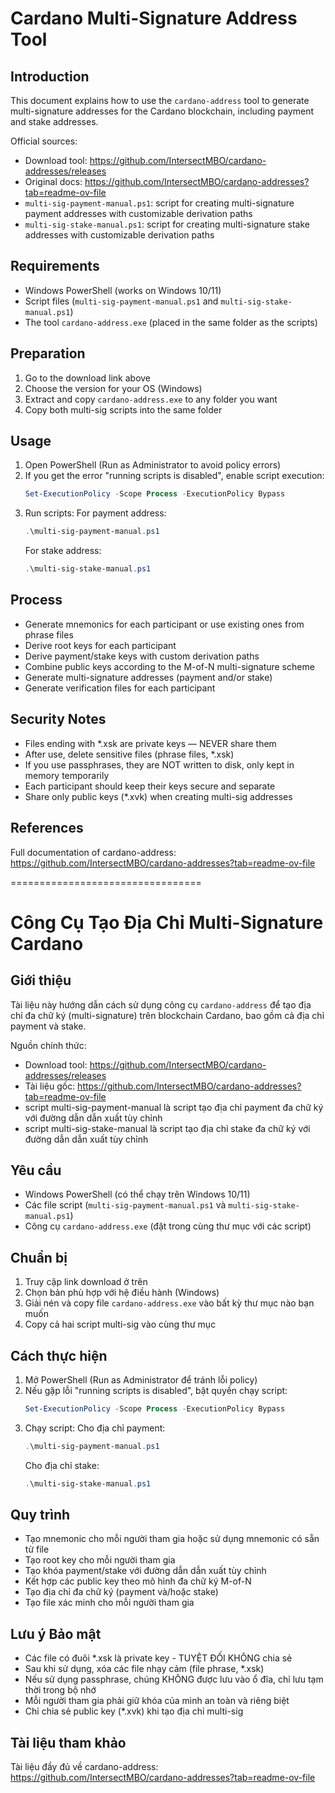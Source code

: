 Cardano Multi-Signature Address Tool
================================

Introduction
------------
This document explains how to use the `cardano-address` tool to generate multi-signature addresses for the Cardano blockchain, including payment and stake addresses.

Official sources:
- Download tool: https://github.com/IntersectMBO/cardano-addresses/releases  
- Original docs: https://github.com/IntersectMBO/cardano-addresses?tab=readme-ov-file  
- `multi-sig-payment-manual.ps1`: script for creating multi-signature payment addresses with customizable derivation paths
- `multi-sig-stake-manual.ps1`: script for creating multi-signature stake addresses with customizable derivation paths

Requirements
------------
- Windows PowerShell (works on Windows 10/11)
- Script files (`multi-sig-payment-manual.ps1` and `multi-sig-stake-manual.ps1`)
- The tool `cardano-address.exe` (placed in the same folder as the scripts)

Preparation
------------
1. Go to the download link above
2. Choose the version for your OS (Windows)
3. Extract and copy `cardano-address.exe` to any folder you want
4. Copy both multi-sig scripts into the same folder

Usage
-----
1. Open PowerShell (Run as Administrator to avoid policy errors)
2. If you get the error "running scripts is disabled", enable script execution:
   ```powershell
   Set-ExecutionPolicy -Scope Process -ExecutionPolicy Bypass
   ```
3. Run scripts:
   For payment address:
   ```powershell
   .\multi-sig-payment-manual.ps1
   ```
   For stake address:
   ```powershell
   .\multi-sig-stake-manual.ps1
   ```

Process
-------
- Generate mnemonics for each participant or use existing ones from phrase files
- Derive root keys for each participant
- Derive payment/stake keys with custom derivation paths
- Combine public keys according to the M-of-N multi-signature scheme
- Generate multi-signature addresses (payment and/or stake)
- Generate verification files for each participant

Security Notes
-------------
- Files ending with *.xsk are private keys — NEVER share them
- After use, delete sensitive files (phrase files, *.xsk)
- If you use passphrases, they are NOT written to disk, only kept in memory temporarily
- Each participant should keep their keys secure and separate
- Share only public keys (*.xvk) when creating multi-sig addresses

References
----------
Full documentation of cardano-address:
https://github.com/IntersectMBO/cardano-addresses?tab=readme-ov-file

=================================

Công Cụ Tạo Địa Chỉ Multi-Signature Cardano
=========================================

Giới thiệu
----------
Tài liệu này hướng dẫn cách sử dụng công cụ `cardano-address` để tạo địa chỉ đa chữ ký (multi-signature) trên blockchain Cardano, bao gồm cả địa chỉ payment và stake.

Nguồn chính thức:
- Download tool: https://github.com/IntersectMBO/cardano-addresses/releases
- Tài liệu gốc: https://github.com/IntersectMBO/cardano-addresses?tab=readme-ov-file
- script multi-sig-payment-manual là script tạo địa chỉ payment đa chữ ký với đường dẫn dẫn xuất tùy chỉnh
- script multi-sig-stake-manual là script tạo địa chỉ stake đa chữ ký với đường dẫn dẫn xuất tùy chỉnh

Yêu cầu
-------
- Windows PowerShell (có thể chạy trên Windows 10/11)
- Các file script (`multi-sig-payment-manual.ps1` và `multi-sig-stake-manual.ps1`)
- Công cụ `cardano-address.exe` (đặt trong cùng thư mục với các script)

Chuẩn bị
--------
1. Truy cập link download ở trên
2. Chọn bản phù hợp với hệ điều hành (Windows)
3. Giải nén và copy file `cardano-address.exe` vào bất kỳ thư mục nào bạn muốn
4. Copy cả hai script multi-sig vào cùng thư mục

Cách thực hiện
---------
1. Mở PowerShell (Run as Administrator để tránh lỗi policy)
2. Nếu gặp lỗi "running scripts is disabled", bật quyền chạy script:
   ```powershell
   Set-ExecutionPolicy -Scope Process -ExecutionPolicy Bypass
   ```
3. Chạy script:
   Cho địa chỉ payment:
   ```powershell
   .\multi-sig-payment-manual.ps1
   ```
   Cho địa chỉ stake:
   ```powershell
   .\multi-sig-stake-manual.ps1
   ```

Quy trình
---------
- Tạo mnemonic cho mỗi người tham gia hoặc sử dụng mnemonic có sẵn từ file
- Tạo root key cho mỗi người tham gia
- Tạo khóa payment/stake với đường dẫn dẫn xuất tùy chỉnh
- Kết hợp các public key theo mô hình đa chữ ký M-of-N
- Tạo địa chỉ đa chữ ký (payment và/hoặc stake)
- Tạo file xác minh cho mỗi người tham gia

Lưu ý Bảo mật
------------
- Các file có đuôi *.xsk là private key - TUYỆT ĐỐI KHÔNG chia sẻ
- Sau khi sử dụng, xóa các file nhạy cảm (file phrase, *.xsk)
- Nếu sử dụng passphrase, chúng KHÔNG được lưu vào ổ đĩa, chỉ lưu tạm thời trong bộ nhớ
- Mỗi người tham gia phải giữ khóa của mình an toàn và riêng biệt
- Chỉ chia sẻ public key (*.xvk) khi tạo địa chỉ multi-sig

Tài liệu tham khảo
-----------------
Tài liệu đầy đủ về cardano-address:
https://github.com/IntersectMBO/cardano-addresses?tab=readme-ov-file
